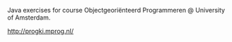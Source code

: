 Java exercises for course Objectgeoriënteerd Programmeren @ University of Amsterdam.

http://progki.mprog.nl/